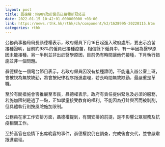 ```yaml
---
layout: post
title: 聶德權：約98%政府僱員已接種新冠疫苗
date: 2022-01-15 10:42:01.000000000 +08:00
link: https://news.rthk.hk/rthk/ch/component/k2/1628995-20220115.htm
categories: rthk
---
```


公務員事務局局長聶德權表示，政府僱員下月16日起進入政府處所，要出示疫苗接種證明，目前約98%的僱員已接種疫苗，相信餘下僱員中，有一半因為醫學原因未能接種，另一半則並非出於醫學原因，目前仍有時間讓他們接種，下月執行措施並非一個問題。

聶德權在一個電台節目表示，若政府僱員因沒有接種證明，不能進入辦公室上班，會被視為無故缺勤，將會按紀律程序跟進處理，若長時間無故缺勤，最嚴重是革職。

至於有關措施會否推展至市民，聶德權表示，政府有責任提供緊急及必須的服務，若施加限制是過了一點，正如學童接受教育的權利，不能因為打針與否而被剝削，但具體執行則按風險施加限制。

公務員在家工作安排方面，聶德權提到，有關安排的前提，是不影響公眾服務及抗疫相關工作。

至於高官在疫情下出席晚宴的事件，聶德權說仍在調查，完成後會交代，並會嚴肅跟進處理。
